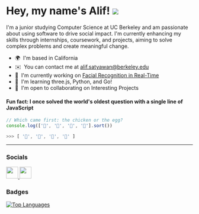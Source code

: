 Hey, my name's Alif! ![](https://user-images.githubusercontent.com/18350557/176309783-0785949b-9127-417c-8b55-ab5a4333674e.gif)
=====================================================================================================================================

I'm a junior studying Computer Science at UC Berkeley and am passionate about using software to drive social impact. I'm currently enhancing my skills through internships, coursework, and projects, aiming to solve complex problems and create meaningful change.

* 🌍  I'm based in California
* ✉️  You can contact me at [alif.satyawan@berkeley.edu](mailto:alif.satyawan@berkeley.edu)
* 🚀  I'm currently working on [Facial Recognition in Real-Time](http://github.com/alifsatyawan/Facial-Recognition)
* 🧠  I'm learning three.js, Python, and Go!
* 🤝  I'm open to collaborating on Interesting Projects
  
#### Fun fact: I once solved the world's oldest question with a single line of JavaScript
<!-- wi*quL3fcV -->

```javascript
// Which came first: the chicken or the egg?
console.log(['🥚', '🐣', '🐥', '🐔'].sort())

>>> [ '🐔', '🐣', '🐥', '🥚' ]
```
---

### Socials

<p align="left"> <a href="https://www.github.com/alifsatyawan" target="_blank" rel="noreferrer"> <picture> <source media="(prefers-color-scheme: dark)" srcset="https://raw.githubusercontent.com/danielcranney/readme-generator/main/public/icons/socials/github-dark.svg" /> <source media="(prefers-color-scheme: light)" srcset="https://raw.githubusercontent.com/danielcranney/readme-generator/main/public/icons/socials/github.svg" /> <img src="https://raw.githubusercontent.com/danielcranney/readme-generator/main/public/icons/socials/github.svg" width="32" height="32" /> </picture> </a> <a href="https://www.linkedin.com/in/alifsatyawan" target="_blank" rel="noreferrer"> <picture> <source media="(prefers-color-scheme: dark)" srcset="https://raw.githubusercontent.com/danielcranney/readme-generator/main/public/icons/socials/linkedin-dark.svg" /> <source media="(prefers-color-scheme: light)" srcset="https://raw.githubusercontent.com/danielcranney/readme-generator/main/public/icons/socials/linkedin.svg" /> <img src="https://raw.githubusercontent.com/danielcranney/readme-generator/main/public/icons/socials/linkedin.svg" width="32" height="32" /> </picture> </a></p>


### Badges

<a href="https://github.com/alifsatyawan" align="left"><img src="https://github-readme-stats.vercel.app/api/top-langs/?username=alifsatyawan&langs_count=10&title_color=0891b2&text_color=ffffff&icon_color=14b8a6&bg_color=000000&hide_border=true&locale=en&custom_title=Top%20%Languages" alt="Top Languages" /></a>
